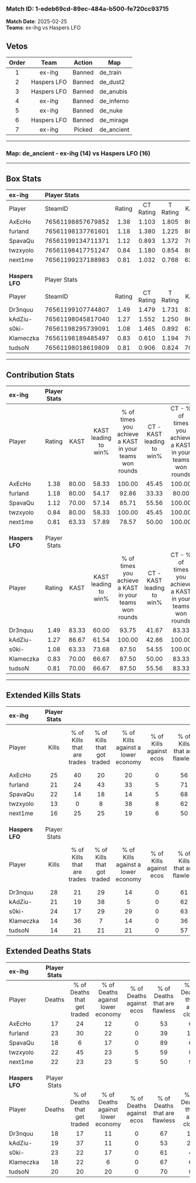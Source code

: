 ### Match ID: 1-edeb69cd-89ec-484a-b500-fe720cc93715  
**Match Date**: 2025-02-25  
**Teams**: ex-ihg vs Haspers LFO  

## Vetos  

| Order | Team | Action | Map |
| :---: | :--: | :----: | --- |
| 1 | ex-ihg | Banned | de_train |
| 2 | Haspers LFO | Banned | de_dust2 |
| 3 | Haspers LFO | Banned | de_anubis |
| 4 | ex-ihg | Banned | de_inferno |
| 5 | ex-ihg | Banned | de_nuke |
| 6 | Haspers LFO | Banned | de_mirage |
| 7 | ex-ihg | Picked | de_ancient |

---  

### **Map**: de_ancient - ex-ihg (14) vs Haspers LFO (16)  
---  

## Box Stats  

| **ex-ihg**      | Player Stats      |        |           |          |       |      |       |         |        |      |     |
| :- | :- | :-: | :-: | :-: | :-: | :-: | :-: | :-: | :-: | :-: | :-: |
| Player          | SteamID           | Rating | CT Rating | T Rating | KAST  | ADR  | Kills | Assists | Deaths | K/D  | HS% |
| AxEcHo          | 76561198857679852 |  1.38  |   1.103   |  1.805   | 80.00 | 92.1 |  25   |    7    |   17   | 1.47 | 60  |
| furland         | 76561198137761601 |  1.18  |   1.380   |  1.225   | 80.00 | 93.5 |  21   |   11    |   23   | 0.91 | 52  |
| SpavaQu         | 76561199134711371 |  1.12  |   0.893   |  1.372   | 70.00 | 70.4 |  22   |    3    |   18   | 1.22 | 13  |
| twzxyolo        | 76561198417751247 |  0.84  |   1.180   |  0.854   | 80.00 | 57.4 |  13   |    7    |   22   | 0.59 | 46  |
| next1me         | 76561199237188983 |  0.81  |   1.032   |  0.768   | 63.33 | 59.5 |  16   |    8    |   22   | 0.73 | 50  |
|                 |                   |        |           |          |       |      |       |         |        |      |     |
|                 |                   |        |           |          |       |      |       |         |        |      |     |
|                 |                   |        |           |          |       |      |       |         |        |      |     |
| **Haspers LFO** | Player Stats      |        |           |          |       |      |       |         |        |      |     |
| Player          | SteamID           | Rating | CT Rating | T Rating | KAST  | ADR  | Kills | Assists | Deaths | K/D  | HS% |
| Dr3nquu         | 76561199107744807 |  1.49  |   1.479   |  1.731   | 83.33 | 99.3 |  28   |    5    |   18   | 1.56 | 64  |
| kAdZiu-         | 76561198045817040 |  1.27  |   1.552   |  1.250   | 86.67 | 84.1 |  21   |   11    |   19   | 1.11 | 76  |
| s0ki-           | 76561198295739091 |  1.08  |   1.465   |  0.892   | 63.33 | 82.1 |  24   |    4    |   23   | 1.04 | 41  |
| Klameczka       | 76561198189485497 |  0.83  |   0.610   |  1.194   | 70.00 | 50.7 |  14   |    3    |   18   | 0.78 | 57  |
| tudsoN          | 76561198018619809 |  0.81  |   0.906   |  0.824   | 70.00 | 54.8 |  14   |    4    |   20   | 0.70 | 35  |
---  

## Contribution Stats  

| **ex-ihg**      | Player Stats |       |                      |                                                        |                           |                                                             |                          |                                                            |
| :- | :-: | :-: | :-: | :-: | :-: | :-: | :-: | :-: |
| Player          |    Rating    | KAST  | KAST leading to win% | % of times you achieve a KAST in your teams won rounds | CT - KAST leading to win% | CT - % of times you achieve a KAST in your teams won rounds | T - KAST leading to win% | T - % of times you achieve a KAST in your teams won rounds |
| AxEcHo          |     1.38     | 80.00 |        58.33         |                         100.00                         |           45.45           |                           100.00                            |          69.23           |                           100.00                           |
| furland         |     1.18     | 80.00 |        54.17         |                         92.86                          |           33.33           |                            80.00                            |          75.00           |                           100.00                           |
| SpavaQu         |     1.12     | 70.00 |        57.14         |                         85.71                          |           55.56           |                           100.00                            |          58.33           |                           77.78                            |
| twzxyolo        |     0.84     | 80.00 |        58.33         |                         100.00                         |           45.45           |                           100.00                            |          69.23           |                           100.00                           |
| next1me         |     0.81     | 63.33 |        57.89         |                         78.57                          |           50.00           |                           100.00                            |          66.67           |                           66.67                            |
|                 |              |       |                      |                                                        |                           |                                                             |                          |                                                            |
|                 |              |       |                      |                                                        |                           |                                                             |                          |                                                            |
|                 |              |       |                      |                                                        |                           |                                                             |                          |                                                            |
| **Haspers LFO** | Player Stats |       |                      |                                                        |                           |                                                             |                          |                                                            |
| Player          |    Rating    | KAST  | KAST leading to win% | % of times you achieve a KAST in your teams won rounds | CT - KAST leading to win% | CT - % of times you achieve a KAST in your teams won rounds | T - KAST leading to win% | T - % of times you achieve a KAST in your teams won rounds |
| Dr3nquu         |     1.49     | 83.33 |        60.00         |                         93.75                          |           41.67           |                            83.33                            |          76.92           |                           100.00                           |
| kAdZiu-         |     1.27     | 86.67 |        61.54         |                         100.00                         |           42.86           |                           100.00                            |          83.33           |                           100.00                           |
| s0ki-           |     1.08     | 63.33 |        73.68         |                         87.50                          |           54.55           |                           100.00                            |          100.00          |                           80.00                            |
| Klameczka       |     0.83     | 70.00 |        66.67         |                         87.50                          |           50.00           |                            83.33                            |          81.82           |                           90.00                            |
| tudsoN          |     0.81     | 70.00 |        66.67         |                         87.50                          |           55.56           |                            83.33                            |          75.00           |                           90.00                            |
---  

## Extended Kills Stats  

| **ex-ihg**      | Player Stats |                            |                            |                                    |                         |                              |                                 |                                       |                    |           |
| :- | :-: | :-: | :-: | :-: | :-: | :-: | :-: | :-: | :-: | :-: |
| Player          |    Kills     | % of Kills that are trades | % of Kills that got traded | % of Kills against a lower economy | % of Kills against ecos | % of Kills that are flawless | % of Kills that are close duels | % of Kills that are assisted by flash | Pistol Round Kills | AWP Kills |
| AxEcHo          |      25      |             40             |             20             |                 20                 |            0            |              56              |                8                |                   4                   |         3          |     0     |
| furland         |      21      |             24             |             43             |                 33                 |            5            |              71              |               14                |                  10                   |         0          |     0     |
| SpavaQu         |      22      |             14             |             18             |                 14                 |            5            |              68              |                9                |                   9                   |         1          |    14     |
| twzxyolo        |      13      |             0              |             8              |                 38                 |            8            |              62              |                0                |                   8                   |         0          |     0     |
| next1me         |      16      |             25             |             25             |                 19                 |            6            |              50              |                6                |                   0                   |         2          |     0     |
|                 |              |                            |                            |                                    |                         |                              |                                 |                                       |                    |           |
|                 |              |                            |                            |                                    |                         |                              |                                 |                                       |                    |           |
|                 |              |                            |                            |                                    |                         |                              |                                 |                                       |                    |           |
| **Haspers LFO** | Player Stats |                            |                            |                                    |                         |                              |                                 |                                       |                    |           |
| Player          |    Kills     | % of Kills that are trades | % of Kills that got traded | % of Kills against a lower economy | % of Kills against ecos | % of Kills that are flawless | % of Kills that are close duels | % of Kills that are assisted by flash | Pistol Round Kills | AWP Kills |
| Dr3nquu         |      28      |             21             |             29             |                 14                 |            0            |              61              |               11                |                   7                   |         2          |     1     |
| kAdZiu-         |      21      |             19             |             38             |                 5                  |            0            |              62              |               10                |                   0                   |         2          |     1     |
| s0ki-           |      24      |             17             |             29             |                 29                 |            0            |              63              |                4                |                   0                   |         2          |     0     |
| Klameczka       |      14      |             36             |             7              |                 14                 |            0            |              36              |               14                |                   7                   |         3          |     0     |
| tudsoN          |      14      |             21             |             21             |                 21                 |            0            |              57              |                0                |                   0                   |         0          |     4     |
## Extended Deaths Stats  

| **ex-ihg**      | Player Stats |                             |                                   |                          |                               |                            |                           |               |
| :- | :-: | :-: | :-: | :-: | :-: | :-: | :-: | :-: |
| Player          |    Deaths    | % of Deaths that get traded | % of Deaths against lower economy | % of Deaths against ecos | % of Deaths that are flawless | % of Deaths that are close | % of Deaths while blinded | Deaths to AWP |
| AxEcHo          |      17      |             24              |                12                 |            0             |              53               |             6              |            12             |       0       |
| furland         |      23      |             30              |                22                 |            0             |              39               |             17             |             4             |       2       |
| SpavaQu         |      18      |              6              |                17                 |            0             |              89               |             6              |             0             |       2       |
| twzxyolo        |      22      |             45              |                23                 |            5             |              59               |             0              |             0             |       2       |
| next1me         |      22      |             23              |                23                 |            5             |              50               |             9              |             0             |       0       |
|                 |              |                             |                                   |                          |                               |                            |                           |               |
|                 |              |                             |                                   |                          |                               |                            |                           |               |
|                 |              |                             |                                   |                          |                               |                            |                           |               |
| **Haspers LFO** | Player Stats |                             |                                   |                          |                               |                            |                           |               |
| Player          |    Deaths    | % of Deaths that get traded | % of Deaths against lower economy | % of Deaths against ecos | % of Deaths that are flawless | % of Deaths that are close | % of Deaths while blinded | Deaths to AWP |
| Dr3nquu         |      18      |             17              |                11                 |            0             |              67               |             11             |            11             |       2       |
| kAdZiu-         |      19      |             37              |                11                 |            0             |              53               |             21             |             5             |       0       |
| s0ki-           |      23      |             22              |                17                 |            0             |              61               |             4              |             9             |       3       |
| Klameczka       |      18      |             22              |                 6                 |            0             |              67               |             6              |             6             |       4       |
| tudsoN          |      20      |             20              |                20                 |            0             |              70               |             0              |             0             |       5       |
